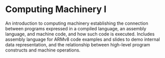 # Computing Machinery I 

An introduction to computing machinery establishing the connection between programs expressed in a compiled language, an assembly language, and machine code, and how such code is executed. 
Includes assembly language for ARMv8 code examples and slides to demo internal data representation, and the relationship between high-level program constructs and machine operations.
